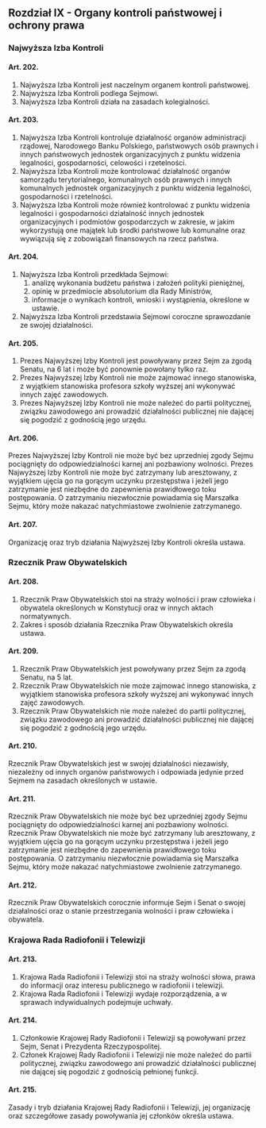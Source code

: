 ## Rozdział IX - Organy kontroli państwowej i ochrony prawa

### Najwyższa Izba Kontroli

#### Art. 202.
1. Najwyższa Izba Kontroli jest naczelnym organem kontroli państwowej.
2. Najwyższa Izba Kontroli podlega Sejmowi.
3. Najwyższa Izba Kontroli działa na zasadach kolegialności.

#### Art. 203.
1. Najwyższa Izba Kontroli kontroluje działalność organów administracji rządowej, Narodowego Banku Polskiego, państwowych osób prawnych i innych państwowych jednostek organizacyjnych z punktu widzenia legalności, gospodarności, celowości i rzetelności.
2. Najwyższa Izba Kontroli może kontrolować działalność organów samorządu terytorialnego, komunalnych osób prawnych i innych komunalnych jednostek organizacyjnych z punktu widzenia legalności, gospodarności i rzetelności.
3. Najwyższa Izba Kontroli może również kontrolować z punktu widzenia legalności i gospodarności działalność innych jednostek organizacyjnych i podmiotów gospodarczych w zakresie, w jakim wykorzystują one majątek lub środki państwowe lub komunalne oraz wywiązują się z zobowiązań finansowych na rzecz państwa.

#### Art. 204.
1. Najwyższa Izba Kontroli przedkłada Sejmowi:
    1. analizę wykonania budżetu państwa i założeń polityki pieniężnej,
    2. opinię w przedmiocie absolutorium dla Rady Ministrów,
    3. informacje o wynikach kontroli, wnioski i wystąpienia, określone w ustawie.
2. Najwyższa Izba Kontroli przedstawia Sejmowi coroczne sprawozdanie ze swojej działalności.

#### Art. 205.
1. Prezes Najwyższej Izby Kontroli jest powoływany przez Sejm za zgodą Senatu, na 6 lat i może być ponownie powołany tylko raz.
2. Prezes Najwyższej Izby Kontroli nie może zajmować innego stanowiska, z wyjątkiem stanowiska profesora szkoły wyższej ani wykonywać innych zajęć zawodowych.
3. Prezes Najwyższej Izby Kontroli nie może należeć do partii politycznej, związku zawodowego ani prowadzić działalności publicznej nie dającej się pogodzić z godnością jego urzędu.

#### Art. 206.
Prezes Najwyższej Izby Kontroli nie może być bez uprzedniej zgody Sejmu pociągnięty do odpowiedzialności karnej ani pozbawiony wolności. Prezes Najwyższej Izby Kontroli nie może być zatrzymany lub aresztowany, z wyjątkiem ujęcia go na gorącym uczynku przestępstwa i jeżeli jego zatrzymanie jest niezbędne do zapewnienia prawidłowego toku postępowania. O zatrzymaniu niezwłocznie powiadamia się Marszałka Sejmu, który może nakazać natychmiastowe zwolnienie zatrzymanego.

#### Art. 207.
Organizację oraz tryb działania Najwyższej Izby Kontroli określa ustawa.

### Rzecznik Praw Obywatelskich

#### Art. 208.
1. Rzecznik Praw Obywatelskich stoi na straży wolności i praw człowieka i obywatela określonych w Konstytucji oraz w innych aktach normatywnych.
2. Zakres i sposób działania Rzecznika Praw Obywatelskich określa ustawa.

#### Art. 209.
1. Rzecznik Praw Obywatelskich jest powoływany przez Sejm za zgodą Senatu, na 5 lat.
2. Rzecznik Praw Obywatelskich nie może zajmować innego stanowiska, z wyjątkiem stanowiska profesora szkoły wyższej ani wykonywać innych zajęć zawodowych.
3. Rzecznik Praw Obywatelskich nie może należeć do partii politycznej, związku zawodowego ani prowadzić działalności publicznej nie dającej się pogodzić z godnością jego urzędu.

#### Art. 210.
Rzecznik Praw Obywatelskich jest w swojej działalności niezawisły, niezależny od innych organów państwowych i odpowiada jedynie przed Sejmem na zasadach określonych w ustawie.

#### Art. 211.
Rzecznik Praw Obywatelskich nie może być bez uprzedniej zgody Sejmu pociągnięty do odpowiedzialności karnej ani pozbawiony wolności. Rzecznik Praw Obywatelskich nie może być zatrzymany lub aresztowany, z wyjątkiem ujęcia go na gorącym uczynku przestępstwa i jeżeli jego zatrzymanie jest niezbędne do zapewnienia prawidłowego toku postępowania. O zatrzymaniu niezwłocznie powiadamia się Marszałka Sejmu, który może nakazać natychmiastowe zwolnienie zatrzymanego.

#### Art. 212.
Rzecznik Praw Obywatelskich corocznie informuje Sejm i Senat o swojej działalności oraz o stanie przestrzegania wolności i praw człowieka i obywatela.

### Krajowa Rada Radiofonii i Telewizji

#### Art. 213.
1. Krajowa Rada Radiofonii i Telewizji stoi na straży wolności słowa, prawa do informacji oraz interesu publicznego w radiofonii i telewizji.
2. Krajowa Rada Radiofonii i Telewizji wydaje rozporządzenia, a w sprawach indywidualnych podejmuje uchwały.

#### Art. 214.
1. Członkowie Krajowej Rady Radiofonii i Telewizji są powoływani przez Sejm, Senat i Prezydenta Rzeczypospolitej.
2. Członek Krajowej Rady Radiofonii i Telewizji nie może należeć do partii politycznej, związku zawodowego ani prowadzić działalności publicznej nie dającej się pogodzić z godnością pełnionej funkcji.

#### Art. 215.
Zasady i tryb działania Krajowej Rady Radiofonii i Telewizji, jej organizację oraz szczegółowe zasady powoływania jej członków określa ustawa.
